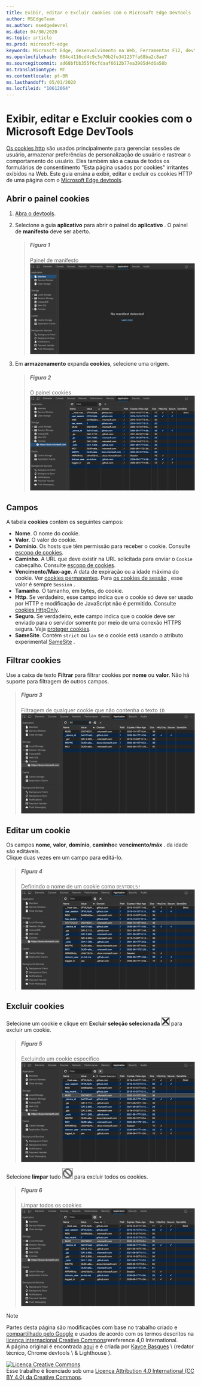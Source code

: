 ```yaml
---
title: Exibir, editar e Excluir cookies com o Microsoft Edge DevTools
author: MSEdgeTeam
ms.author: msedgedevrel
ms.date: 04/30/2020
ms.topic: article
ms.prod: microsoft-edge
keywords: Microsoft Edge, desenvolvimento na Web, Ferramentas F12, devtools
ms.openlocfilehash: 084c4116cd4c9c5e70b2fe341257fa68ba2c8ae7
ms.sourcegitcommit: ad68bfbb355f6cfdaaf6612b77ea3985d4d6a58b
ms.translationtype: MT
ms.contentlocale: pt-BR
ms.lasthandoff: 05/01/2020
ms.locfileid: "10612064"
---
```

<!-- Copyright Kayce Basques 

   Licensed under the Apache License, Version 2.0 (the "License");
   you may not use this file except in compliance with the License.
   You may obtain a copy of the License at

       https://www.apache.org/licenses/LICENSE-2.0

   Unless required by applicable law or agreed to in writing, software
   distributed under the License is distributed on an "AS IS" BASIS,
   WITHOUT WARRANTIES OR CONDITIONS OF ANY KIND, either express or implied.
   See the License for the specific language governing permissions and
   limitations under the License.  -->





# Exibir, editar e Excluir cookies com o Microsoft Edge DevTools   

  

[Os cookies http][MDNHTTPCookies] são usados principalmente para gerenciar sessões de usuário, armazenar preferências de personalização de usuário e rastrear o comportamento do usuário.  Eles também são a causa de todos os formulários de consentimento "Esta página usados por cookies" irritantes exibidos na Web.  Este guia ensina a exibir, editar e excluir os cookies HTTP de uma página com o [Microsoft Edge devtools][MicrosoftEdgeDevTools].  

## Abrir o painel cookies   

1.  [Abra o devtools][DevToolsOpen].  
1.  Selecione a guia **aplicativo** para abrir o painel do **aplicativo** .  O painel de **manifesto** deve ser aberto.  
    
    > ##### Figura 1  
    > Painel de manifesto  
    > ![Painel de manifesto][ImageManifest]  

1.  Em **armazenamento** expanda **cookies**, selecione uma origem.  
    
    > ##### Figura 2  
    > O painel cookies  
    > ![O painel cookies][ImageCookies]  

## Campos   

A tabela **cookies** contém os seguintes campos:  

*   **Nome**.  O nome do cookie.  
*   **Valor**.  O valor do cookie.  
*   **Domínio**.  Os hosts que têm permissão para receber o cookie.  Consulte [escopo de cookies][MDNHTTPCookiesScope].  
*   **Caminho**.  A URL que deve existir na URL solicitada para enviar o `Cookie` cabeçalho.  Consulte [escopo de cookies][MDNHTTPCookiesScope].  
*   **Vencimento/Max-age**.  A data de expiração ou a idade máxima do cookie.  Ver [cookies permanentes][MDNHTTPCookiesPermanent].  Para [os cookies de sessão][MDNHTTPCookiesSession] , esse valor é sempre `Session` .  
*   **Tamanho**.  O tamanho, em bytes, do cookie.  
*   **Http**.  Se verdadeiro, esse campo indica que o cookie só deve ser usado por HTTP e modificação de JavaScript não é permitido.  Consulte [cookies HttpOnly][MDNHTTPCookiesSecure].  
*   **Seguro**.  Se verdadeiro, este campo indica que o cookie deve ser enviado para o servidor somente por meio de uma conexão HTTPS segura.  Veja [proteger cookies][MDNHTTPCookiesSecure].  
*   **SameSite**.  Contém `strict` ou `lax` se o cookie está usando o atributo experimental [SameSite][MDNHTTPCookiesSamesite] .  

## Filtrar cookies   

Use a caixa de texto **Filtrar** para filtrar cookies por **nome** ou **valor**.  Não há suporte para filtragem de outros campos.  

> ##### Figura 3  
> Filtragem de qualquer cookie que não contenha o texto `ID`  
> ![Filtragem de quaisquer cookies que não contenham a ID de texto][ImageCookiesFilter]  

## Editar um cookie   

Os campos **nome**, **valor**, **domínio**, **caminho**e **vencimento/máx** . da idade são editáveis.  
Clique duas vezes em um campo para editá-lo.  

> ##### Figura 4  
> Definindo o nome de um cookie como `DEVTOOLS!`  
> ![Configurando o nome de um cookie para DEVTOOLS!][ImageEditCookie]  

## Excluir cookies   

Selecione um cookie e clique em **Excluir seleção selecionada** ![ selecionada ][ImageDeleteIcon] para excluir um cookie.  

> ##### Figura 5  
> Excluindo um cookie específico  
> ![Excluindo um cookie específico][ImageDeleteCookie]  

Selecione **limpar** tudo ![ limpar tudo ][ImageClearIcon] para excluir todos os cookies.  

> ##### Figura 6  
> Limpar todos os cookies  
> ![Limpar todos os cookies][ImageClearAllCookies]  

<!--    -->  

  

<!-- image links -->  

[ImageClearIcon]: /microsoft-edge/devtools-guide-chromium/media/clear-icon.msft.png  
[ImageDeleteIcon]: /microsoft-edge/devtools-guide-chromium/media/delete-icon.msft.png  

[ImageManifest]: /microsoft-edge/devtools-guide-chromium/media/storage-application-manifest-empty.msft.png "Figura 1: o painel manifestar"  
[ImageCookies]: /microsoft-edge/devtools-guide-chromium/media/storage-application-storage-cookies-selected.msft.png "Figura 2: o painel cookies"  
[ImageCookiesFilter]: /microsoft-edge/devtools-guide-chromium/media/storage-application-storage-cookies-filter-id.msft.png "Figura 3: filtragem de qualquer cookie que não contenha a ID de texto"  
[ImageEditCookie]: /microsoft-edge/devtools-guide-chromium/media/storage-application-storage-cookies-rename.msft.png "Figura 4: Configurando o nome de um cookie para DEVTOOLS!"  
[ImageDeleteCookie]: /microsoft-edge/devtools-guide-chromium/media/storage-application-storage-cookies-delete-selected.msft.png "Figura 5: excluindo um cookie específico"  
[ImageClearAllCookies]: /microsoft-edge/devtools-guide-chromium/media/storage-application-storage-cookies-clear-all.msft.png "Figura 6: limpeza de todos os cookies"  

<!-- links -->  

[MicrosoftEdgeDevTools]: /microsoft-edge/devtools-guide-chromium "Ferramentas de desenvolvedor do Microsoft Edge (Chromium)"  
[DevToolsOpen]: /microsoft-edge/devtools-guide-chromium/open "Abrir o Microsoft Edge DevTools"  

[MDNHTTPCookies]: https://developer.mozilla.org/docs/Web/HTTP/Cookies "Cookies HTTP | MDN"  
[MDNHTTPCookiesPermanent]: https://developer.mozilla.org/docs/Web/HTTP/Cookies#Permanent_cookies "Cookies HTTP-cookies permanentes | MDN"  
[MDNHTTPCookiesSamesite]: https://developer.mozilla.org/docs/Web/HTTP/Cookies#SameSite_cookies "Cookies HTTP-cookies SameSite | MDN"  
[MDNHTTPCookiesScope]: https://developer.mozilla.org/docs/Web/HTTP/Cookies#Scope_of_cookies "Cookies HTTP-escopo de cookies | MDN"  
[MDNHTTPCookiesSecure]: https://developer.mozilla.org/docs/Web/HTTP/Cookies#Secure_and_HttpOnly_cookies "Cookies HTTP-cookies seguros e HttpOnly | MDN"  
[MDNHTTPCookiesSession]: https://developer.mozilla.org/docs/Web/HTTP/Cookies#Session_cookies "Cookies HTTP-cookies de sessão | MDN"  

> [!NOTE]
> Partes desta página são modificações com base no trabalho criado e [compartilhado pelo Google][GoogleSitePolicies] e usados de acordo com os termos descritos na [licença internacional Creative Commons][CCA4IL]rereference 4,0 International.  
> A página original é encontrada [aqui](https://developers.google.com/web/tools/chrome-devtools/storage/cookies) e é criada por [Kayce Basques][KayceBasques] \ (redator técnico, Chrome devtools \ & Lighthouse \).  

[![Licença Creative Commons][CCby4Image]][CCA4IL]  
Esse trabalho é licenciado sob uma [Licença Attribution 4.0 International (CC BY 4.0) da Creative Commons][CCA4IL].  

[CCA4IL]: https://creativecommons.org/licenses/by/4.0  
[CCby4Image]: https://i.creativecommons.org/l/by/4.0/88x31.png  
[GoogleSitePolicies]: https://developers.google.com/terms/site-policies  
[KayceBasques]: https://developers.google.com/web/resources/contributors/kaycebasques  
